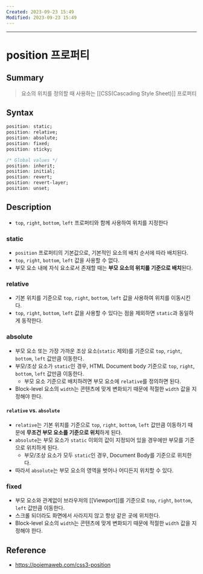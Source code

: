 ```yaml
---
Created: 2023-09-23 15:49
Modified: 2023-09-23 15:49
---
```

---
# position 프로퍼티
## Summary
> 요소의 위치를 정의할 때 사용하는 [[CSS(Cascading Style Sheet)]] 프로퍼티
## Syntax
```css
position: static;
position: relative;
position: absolute;
position: fixed;
position: sticky;

/* Global values */
position: inherit;
position: initial;
position: revert;
position: revert-layer;
position: unset;
```
## Description
- `top`, `right`, `bottom`, `left` 프로퍼티와 함께 사용하여 위치를 지정한다
### static
- `position` 프로퍼티의 기본값으로, 기본적인 요소의 배치 순서에 따라 배치된다.
- `top`, `right`, `bottom`, `left` 값을 사용할 수 없다.
- 부모 요소 내에 자식 요소로서 존재할 때는 **부모 요소의 위치를 기준으로 배치**된다.
### relative
- 기본 위치를 기준으로 `top`, `right`, `bottom`, `left` 값을 사용하여 위치를 이동시킨다.
- `top`, `right`, `bottom`, `left` 값을 사용할 수 있다는 점을 제외하면 `static`과 동일하게 동작한다.
### absolute
- 부모 요소 또는 가장 가까운 조상 요소(`static` 제외)를 기준으로 `top`, `right`, `bottom`, `left` 값만큼 이동한다.
- 부모/조상 요소가 `static`인 경우, HTML Document body 기준으로 `top`, `right`, `bottom`, `left` 값만큼 이동한다.
	- 부모 요소 기준으로 배치하려면 부모 요소에 `relative`를 정의하면 된다.
- Block-level 요소의 `width`는 콘텐츠에 맞게 변화되기 때문에 적절한 `width` 값을 지정해야 한다.
#### `relative` vs. `absolute`
- `relative`는 기본 위치를 기준으로 `top`, `right`, `bottom`, `left` 값만큼 이동하기 때문에 **무조건 부모 요소를 기준으로 위치**하게 된다.
- `absolute`는 부모 요소가 `static` 이외의 값이 지정되어 있을 경우에만 부모를 기준으로 위치하게 된다.
	- 부모/조상 요소가 모두 `static`인 경우, Document Body를 기준으로 위치한다.
- 따라서 `absolute`는 부모 요소의 영역을 벗어나 어디든지 위치할 수 있다.
### fixed
- 부모 요소와 관계없이 브라우저의 [[Viewport]]를 기준으로 `top`, `right`, `bottom`, `left` 값만큼 이동한다.
- 스크롤 되더라도 화면에서 사라지지 않고 항상 같은 곳에 위치한다.
- Block-level 요소의 `width`는 콘텐츠에 맞게 변화되기 때문에 적절한 `width` 값을 지정해야 한다.
## Reference
- https://poiemaweb.com/css3-position